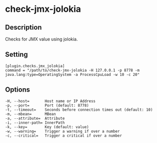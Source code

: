 # check-jmx-jolokia

## Description

Checks for JMX value using jolokia.

## Setting

```
[plugin.checks.jmx_jolokia]
command = "/path/to/check-jmx-jolokia -H 127.0.0.1 -p 8778 -m java.lang:type=OperatingSystem -a ProcessCpuLoad -w 10 -c 20"
```

## Options
```
-H, --host=       Host name or IP Address
-p, --port=       Port (default: 8778)
-t, --timeout=    Seconds before connection times out (default: 10)
-m, --mbean=      MBean
-a, --attribute=  Attribute
-i, --inner-path= InnerPath
-k, --key=        Key (default: value)
-w, --warning=    Trigger a warning if over a number
-c, --critical=   Trigger a critical if over a number
```